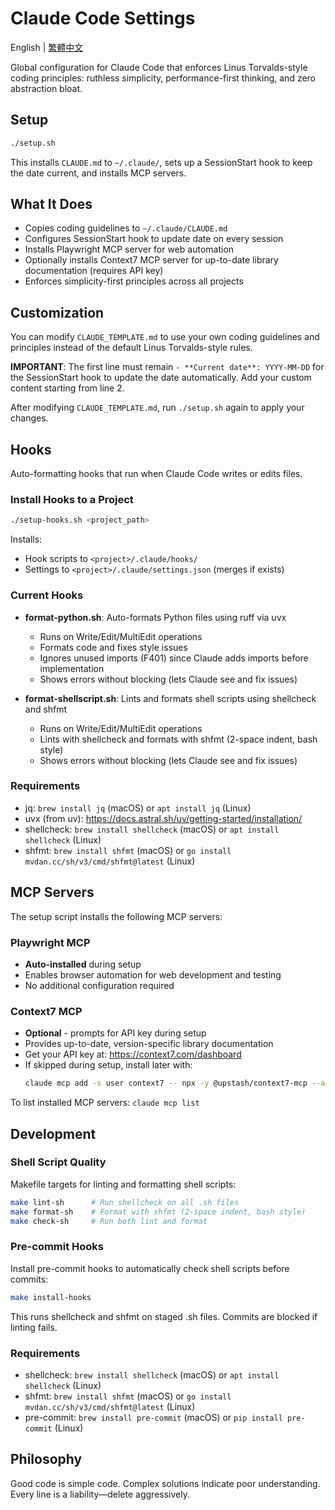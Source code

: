 # Claude Code Settings

English | [繁體中文](README.zh-TW.md)

Global configuration for Claude Code that enforces Linus Torvalds-style coding principles: ruthless simplicity, performance-first thinking, and zero abstraction bloat.

## Setup

```bash
./setup.sh
```

This installs `CLAUDE.md` to `~/.claude/`, sets up a SessionStart hook to keep the date current, and installs MCP servers.

## What It Does

- Copies coding guidelines to `~/.claude/CLAUDE.md`
- Configures SessionStart hook to update date on every session
- Installs Playwright MCP server for web automation
- Optionally installs Context7 MCP server for up-to-date library documentation (requires API key)
- Enforces simplicity-first principles across all projects

## Customization

You can modify `CLAUDE_TEMPLATE.md` to use your own coding guidelines and principles instead of the default Linus Torvalds-style rules.

**IMPORTANT**: The first line must remain `- **Current date**: YYYY-MM-DD` for the SessionStart hook to update the date automatically. Add your custom content starting from line 2.

After modifying `CLAUDE_TEMPLATE.md`, run `./setup.sh` again to apply your changes.

## Hooks

Auto-formatting hooks that run when Claude Code writes or edits files.

### Install Hooks to a Project

```bash
./setup-hooks.sh <project_path>
```

Installs:
- Hook scripts to `<project>/.claude/hooks/`
- Settings to `<project>/.claude/settings.json` (merges if exists)

### Current Hooks

- **format-python.sh**: Auto-formats Python files using ruff via uvx
  - Runs on Write/Edit/MultiEdit operations
  - Formats code and fixes style issues
  - Ignores unused imports (F401) since Claude adds imports before implementation
  - Shows errors without blocking (lets Claude see and fix issues)

- **format-shellscript.sh**: Lints and formats shell scripts using shellcheck and shfmt
  - Runs on Write/Edit/MultiEdit operations
  - Lints with shellcheck and formats with shfmt (2-space indent, bash style)
  - Shows errors without blocking (lets Claude see and fix issues)

### Requirements

- jq: `brew install jq` (macOS) or `apt install jq` (Linux)
- uvx (from uv): https://docs.astral.sh/uv/getting-started/installation/
- shellcheck: `brew install shellcheck` (macOS) or `apt install shellcheck` (Linux)
- shfmt: `brew install shfmt` (macOS) or `go install mvdan.cc/sh/v3/cmd/shfmt@latest` (Linux)

## MCP Servers

The setup script installs the following MCP servers:

### Playwright MCP
- **Auto-installed** during setup
- Enables browser automation for web development and testing
- No additional configuration required

### Context7 MCP
- **Optional** - prompts for API key during setup
- Provides up-to-date, version-specific library documentation
- Get your API key at: https://context7.com/dashboard
- If skipped during setup, install later with:
  ```bash
  claude mcp add -s user context7 -- npx -y @upstash/context7-mcp --api-key YOUR_API_KEY
  ```

To list installed MCP servers: `claude mcp list`

## Development

### Shell Script Quality

Makefile targets for linting and formatting shell scripts:

```bash
make lint-sh      # Run shellcheck on all .sh files
make format-sh    # Format with shfmt (2-space indent, bash style)
make check-sh     # Run both lint and format
```

### Pre-commit Hooks

Install pre-commit hooks to automatically check shell scripts before commits:

```bash
make install-hooks
```

This runs shellcheck and shfmt on staged .sh files. Commits are blocked if linting fails.

### Requirements

- shellcheck: `brew install shellcheck` (macOS) or `apt install shellcheck` (Linux)
- shfmt: `brew install shfmt` (macOS) or `go install mvdan.cc/sh/v3/cmd/shfmt@latest` (Linux)
- pre-commit: `brew install pre-commit` (macOS) or `pip install pre-commit` (Linux)

## Philosophy

Good code is simple code. Complex solutions indicate poor understanding. Every line is a liability—delete aggressively.
